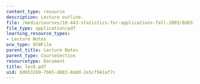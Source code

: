 ```yaml
---
content_type: resource
description: Lecture outline.
file: /media/courses/18-443-statistics-for-applications-fall-2003/8d6532897b65d8838a0d2e5cf941af7c_lec6.pdf
file_type: application/pdf
learning_resource_types:
- Lecture Notes
ocw_type: OCWFile
parent_title: Lecture Notes
parent_type: CourseSection
resourcetype: Document
title: lec6.pdf
uid: 8d653289-7b65-d883-8a0d-2e5cf941af7c
---
```

